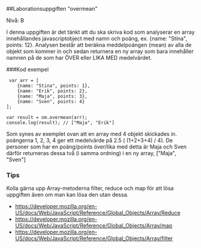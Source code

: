##Laborationsuppgiften "overmean"

Nivå: B

I denna uppgiften är det tänkt att du ska skriva kod som analyserar en array innehållandes javascriptobject
med namn och poäng, ex. {name: "Stina", points: 12}.
Analysen består att beräkna meddelpoängen (mean) av alla de objekt som kommer in och sedan returnera en ny
array som bara innehåller namnen på de som har ÖVER eller LIKA MED medelvärdet.

###Kod exempel
```
 var arr = [
    {name: "Stina", points: 1},
    {name: "Erik", points: 2},
    {name: "Maja", points: 3},
    {name: "Sven", points: 4}
];

var result = om.overmean(arr);
console.log(result); // ["Maja", "Erik"]
```
Som synes av exemplet ovan att en array med 4 objekt skickades in. poängerna 1, 2, 3, 4 ger ett medelvärde på
2.5 ( (1+2+3+4) / 4). De personer som har en poäng/points över/lika med detta är Maja och Sven därför returneras dessa två
(i samma ordning) i en ny array, ["Maja", "Sven"]

### Tips
Kolla gärna upp Array-metoderna filter, reduce och map för att lösa uppgiften även om man kan lösa den
utan dessa.

* https://developer.mozilla.org/en-US/docs/Web/JavaScript/Reference/Global_Objects/Array/Reduce
* https://developer.mozilla.org/en-US/docs/Web/JavaScript/Reference/Global_Objects/Array/map
* https://developer.mozilla.org/en-US/docs/Web/JavaScript/Reference/Global_Objects/Array/filter

